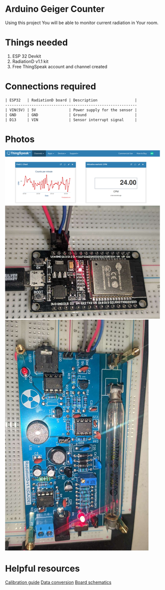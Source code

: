 # Arduino Geiger Counter
Using this project You will be able to monitor current radiation in Your room.

# Things needed
1. ESP 32 Devkit
2. RadiationD v1.1 kit
3. Free ThingSpeak account and channel created 

# Connections required
    
    | ESP32   | RadiationD board | Description                 |
    ------------------------------------------------------------
    | VIN(5V) | 5V               | Power supply for the sensor |
    | GND     | GND              | Ground                      |
    | D13     | VIN              | Sensor interrupt signal     |

# Photos
![drawing](images/thingspeak.png)
![image](images/esp32.png)
![image](images/radiationd.png)

# Helpful resources
[Calibration guide](docs/En_Calibration_GMv1.1.pdf)
[Data conversion](docs/How%20to%20convert%20the%20conuters%20from%20Geiger%20Counter%20Kit.pdf)
[Board schematics](docs/Sch__Geiger%20Counter%20Kit-v1.1.pdf)